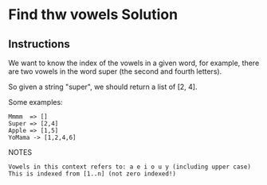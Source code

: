 # Find thw vowels Solution

## Instructions

We want to know the index of the vowels in a given word, for example, there are two vowels in the word super (the second and fourth letters).

So given a string "super", we should return a list of [2, 4].

Some examples:

```
Mmmm  => []
Super => [2,4]
Apple => [1,5]
YoMama -> [1,2,4,6]
```

NOTES

    Vowels in this context refers to: a e i o u y (including upper case)
    This is indexed from [1..n] (not zero indexed!)

